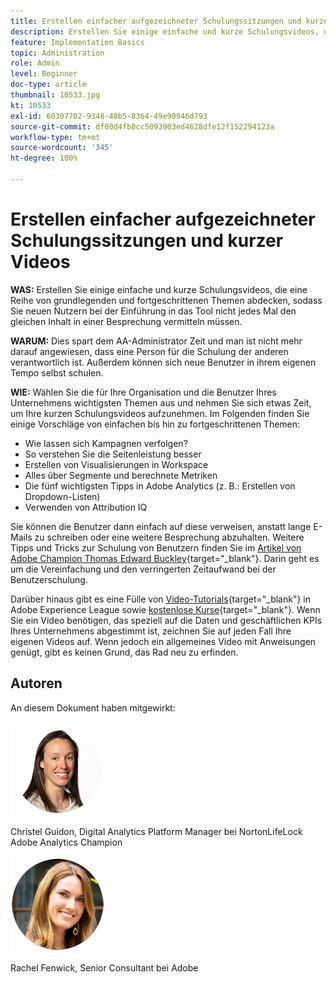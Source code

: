 ```yaml
---
title: Erstellen einfacher aufgezeichneter Schulungssitzungen und kurzer Videos
description: Erstellen Sie einige einfache und kurze Schulungsvideos, die eine Reihe von grundlegenden und fortgeschrittenen Themen abdecken, sodass Sie neuen Nutzern bei der Einführung in das Tool nicht jedes Mal den gleichen Inhalt in einer Besprechung vermitteln müssen.
feature: Implementation Basics
topic: Administration
role: Admin
level: Beginner
doc-type: article
thumbnail: 10533.jpg
kt: 10533
exl-id: 60307702-9348-48b5-8364-49e90946d793
source-git-commit: df00d4fb8cc5093903ed4628dfe12f152294123a
workflow-type: tm+mt
source-wordcount: '345'
ht-degree: 100%

---
```


# Erstellen einfacher aufgezeichneter Schulungssitzungen und kurzer Videos

**WAS:** Erstellen Sie einige einfache und kurze Schulungsvideos, die eine Reihe von grundlegenden und fortgeschrittenen Themen abdecken, sodass Sie neuen Nutzern bei der Einführung in das Tool nicht jedes Mal den gleichen Inhalt in einer Besprechung vermitteln müssen.

**WARUM:** Dies spart dem AA-Administrator Zeit und man ist nicht mehr darauf angewiesen, dass eine Person für die Schulung der anderen verantwortlich ist. Außerdem können sich neue Benutzer in ihrem eigenen Tempo selbst schulen.

**WIE:** Wählen Sie die für Ihre Organisation und die Benutzer Ihres Unternehmens wichtigsten Themen aus und nehmen Sie sich etwas Zeit, um Ihre kurzen Schulungsvideos aufzunehmen. Im Folgenden finden Sie einige Vorschläge von einfachen bis hin zu fortgeschrittenen Themen:

* Wie lassen sich Kampagnen verfolgen?
* So verstehen Sie die Seitenleistung besser
* Erstellen von Visualisierungen in Workspace
* Alles über Segmente und berechnete Metriken
* Die fünf wichtigsten Tipps in Adobe Analytics (z. B.: Erstellen von Dropdown-Listen)
* Verwenden von Attribution IQ

Sie können die Benutzer dann einfach auf diese verweisen, anstatt lange E-Mails zu schreiben oder eine weitere Besprechung abzuhalten. Weitere Tipps und Tricks zur Schulung von Benutzern finden Sie im [Artikel von Adobe Champion Thomas Edward Buckley](https://experienceleague.adobe.com/docs/analytics-learn/tutorials/administration/key-admin-skills/simplify-training-users.html?lang=de){target=&quot;_blank&quot;}. Darin geht es um die Vereinfachung und den verringerten Zeitaufwand bei der Benutzerschulung.

Darüber hinaus gibt es eine Fülle von [Video-Tutorials](https://experienceleague.adobe.com/docs/analytics-learn/tutorials/overview.html?lang=de){target=&quot;_blank&quot;} in Adobe Experience League sowie [kostenlose Kurse](https://experienceleague.adobe.com/?lang=de#dashboard/learning){target=&quot;_blank&quot;}. Wenn Sie ein Video benötigen, das speziell auf die Daten und geschäftlichen KPIs Ihres Unternehmens abgestimmt ist, zeichnen Sie auf jeden Fall Ihre eigenen Videos auf. Wenn jedoch ein allgemeines Video mit Anweisungen genügt, gibt es keinen Grund, das Rad neu zu erfinden.

## Autoren

An diesem Dokument haben mitgewirkt:

![Christel Guidon](assets/Christel-Headshot-150.png)

Christel Guidon, Digital Analytics Platform Manager bei NortonLifeLock
Adobe Analytics Champion

![Rachel Fenwick](assets/Rachel-Fenwick-150.png)

Rachel Fenwick, Senior Consultant bei Adobe
